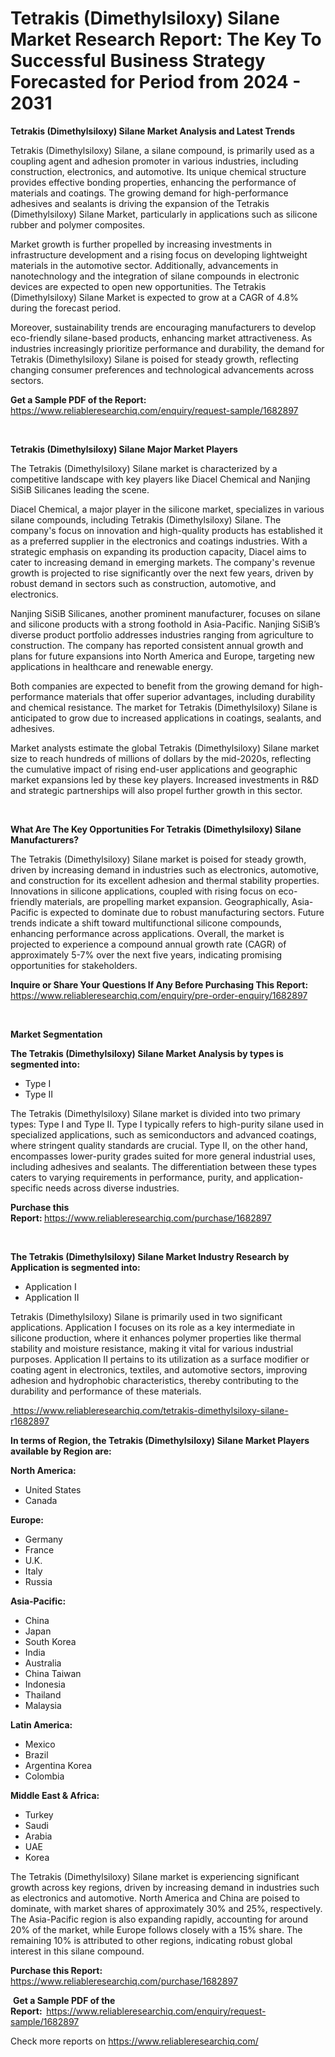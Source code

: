 <p><h1>Tetrakis (Dimethylsiloxy) Silane Market Research Report: The Key To Successful Business Strategy Forecasted for Period from 2024 - 2031</h1></p><p><strong>Tetrakis (Dimethylsiloxy) Silane Market Analysis and Latest Trends</strong></p>
<p><p>Tetrakis (Dimethylsiloxy) Silane, a silane compound, is primarily used as a coupling agent and adhesion promoter in various industries, including construction, electronics, and automotive. Its unique chemical structure provides effective bonding properties, enhancing the performance of materials and coatings. The growing demand for high-performance adhesives and sealants is driving the expansion of the Tetrakis (Dimethylsiloxy) Silane Market, particularly in applications such as silicone rubber and polymer composites.</p><p>Market growth is further propelled by increasing investments in infrastructure development and a rising focus on developing lightweight materials in the automotive sector. Additionally, advancements in nanotechnology and the integration of silane compounds in electronic devices are expected to open new opportunities. The Tetrakis (Dimethylsiloxy) Silane Market is expected to grow at a CAGR of 4.8% during the forecast period. </p><p>Moreover, sustainability trends are encouraging manufacturers to develop eco-friendly silane-based products, enhancing market attractiveness. As industries increasingly prioritize performance and durability, the demand for Tetrakis (Dimethylsiloxy) Silane is poised for steady growth, reflecting changing consumer preferences and technological advancements across sectors.</p></p>
<p><strong>Get a Sample PDF of the Report:&nbsp;</strong> <a href="https://www.reliableresearchiq.com/enquiry/request-sample/1682897?utm_campaign=104&utm_medium=2&utm_source=Github&utm_content=ia&utm_term=30122024&utm_id=tetrakis-dimethylsiloxy-silane">https://www.reliableresearchiq.com/enquiry/request-sample/1682897</a></p>
<p>&nbsp;</p>
<p><strong>Tetrakis (Dimethylsiloxy) Silane Major Market Players</strong></p>
<p><p>The Tetrakis (Dimethylsiloxy) Silane market is characterized by a competitive landscape with key players like Diacel Chemical and Nanjing SiSiB Silicanes leading the scene. </p><p>Diacel Chemical, a major player in the silicone market, specializes in various silane compounds, including Tetrakis (Dimethylsiloxy) Silane. The company's focus on innovation and high-quality products has established it as a preferred supplier in the electronics and coatings industries. With a strategic emphasis on expanding its production capacity, Diacel aims to cater to increasing demand in emerging markets. The company's revenue growth is projected to rise significantly over the next few years, driven by robust demand in sectors such as construction, automotive, and electronics.</p><p>Nanjing SiSiB Silicanes, another prominent manufacturer, focuses on silane and silicone products with a strong foothold in Asia-Pacific. Nanjing SiSiB’s diverse product portfolio addresses industries ranging from agriculture to construction. The company has reported consistent annual growth and plans for future expansions into North America and Europe, targeting new applications in healthcare and renewable energy. </p><p>Both companies are expected to benefit from the growing demand for high-performance materials that offer superior advantages, including durability and chemical resistance. The market for Tetrakis (Dimethylsiloxy) Silane is anticipated to grow due to increased applications in coatings, sealants, and adhesives.</p><p>Market analysts estimate the global Tetrakis (Dimethylsiloxy) Silane market size to reach hundreds of millions of dollars by the mid-2020s, reflecting the cumulative impact of rising end-user applications and geographic market expansions led by these key players. Increased investments in R&D and strategic partnerships will also propel further growth in this sector.</p></p>
<p>&nbsp;</p>
<p><strong>What Are The Key Opportunities For Tetrakis (Dimethylsiloxy) Silane Manufacturers?</strong></p>
<p><p>The Tetrakis (Dimethylsiloxy) Silane market is poised for steady growth, driven by increasing demand in industries such as electronics, automotive, and construction for its excellent adhesion and thermal stability properties. Innovations in silicone applications, coupled with rising focus on eco-friendly materials, are propelling market expansion. Geographically, Asia-Pacific is expected to dominate due to robust manufacturing sectors. Future trends indicate a shift toward multifunctional silicone compounds, enhancing performance across applications. Overall, the market is projected to experience a compound annual growth rate (CAGR) of approximately 5-7% over the next five years, indicating promising opportunities for stakeholders.</p></p>
<p><strong>Inquire or Share Your Questions If Any Before Purchasing This Report:</strong> <a href="https://www.reliableresearchiq.com/enquiry/pre-order-enquiry/1682897?utm_campaign=104&utm_medium=2&utm_source=Github&utm_content=ia&utm_term=30122024&utm_id=tetrakis-dimethylsiloxy-silane">https://www.reliableresearchiq.com/enquiry/pre-order-enquiry/1682897</a></p>
<p>&nbsp;</p>
<p><strong>Market Segmentation</strong></p>
<p><strong>The Tetrakis (Dimethylsiloxy) Silane Market Analysis by types is segmented into:</strong></p>
<p><ul><li>Type I</li><li>Type II</li></ul></p>
<p><p>The Tetrakis (Dimethylsiloxy) Silane market is divided into two primary types: Type I and Type II. Type I typically refers to high-purity silane used in specialized applications, such as semiconductors and advanced coatings, where stringent quality standards are crucial. Type II, on the other hand, encompasses lower-purity grades suited for more general industrial uses, including adhesives and sealants. The differentiation between these types caters to varying requirements in performance, purity, and application-specific needs across diverse industries.</p></p>
<p><strong>Purchase this Report:&nbsp;</strong><a href="https://www.reliableresearchiq.com/purchase/1682897?utm_campaign=104&utm_medium=2&utm_source=Github&utm_content=ia&utm_term=30122024&utm_id=tetrakis-dimethylsiloxy-silane">https://www.reliableresearchiq.com/purchase/1682897</a></p>
<p>&nbsp;</p>
<p><strong>The Tetrakis (Dimethylsiloxy) Silane Market Industry Research by Application is segmented into:</strong></p>
<p><ul><li>Application I</li><li>Application II</li></ul></p>
<p><p>Tetrakis (Dimethylsiloxy) Silane is primarily used in two significant applications. Application I focuses on its role as a key intermediate in silicone production, where it enhances polymer properties like thermal stability and moisture resistance, making it vital for various industrial purposes. Application II pertains to its utilization as a surface modifier or coating agent in electronics, textiles, and automotive sectors, improving adhesion and hydrophobic characteristics, thereby contributing to the durability and performance of these materials.</p></p>
<p><a href="https://www.reliableresearchiq.com/tetrakis-dimethylsiloxy-silane-r1682897?utm_campaign=104&utm_medium=2&utm_source=Github&utm_content=ia&utm_term=30122024&utm_id=tetrakis-dimethylsiloxy-silane">&nbsp;https://www.reliableresearchiq.com/tetrakis-dimethylsiloxy-silane-r1682897</a></p>
<p><strong>In terms of Region, the Tetrakis (Dimethylsiloxy) Silane Market Players available by Region are:</strong></p>
<p>
    <p> <strong> North America: </strong>
        <ul>
            <li>United States</li>
            <li>Canada</li>
        </ul>
        </p> 
    <p> <strong> Europe: </strong>
        <ul>
            <li>Germany</li>
            <li>France</li>
            <li>U.K.</li>
            <li>Italy</li>
            <li>Russia</li>
        </ul>
        </p> 
    <p> <strong> Asia-Pacific: </strong>
        <ul>
            <li>China</li>
            <li>Japan</li>
            <li>South Korea</li>
            <li>India</li>
            <li>Australia</li>
            <li>China Taiwan</li>
            <li>Indonesia</li>
            <li>Thailand</li>
            <li>Malaysia</li>
        </ul>
        </p> 
    <p> <strong> Latin America: </strong>
        <ul>
            <li>Mexico</li>
            <li>Brazil</li>
            <li>Argentina Korea</li>
            <li>Colombia</li>
        </ul>
        </p> 
    <p> <strong> Middle East & Africa: </strong>
        <ul>
            <li>Turkey</li>
            <li>Saudi</li>
            <li>Arabia</li>
            <li>UAE</li>
            <li>Korea</li>
        </ul>
    </p>
    </p>
<p><p>The Tetrakis (Dimethylsiloxy) Silane market is experiencing significant growth across key regions, driven by increasing demand in industries such as electronics and automotive. North America and China are poised to dominate, with market shares of approximately 30% and 25%, respectively. The Asia-Pacific region is also expanding rapidly, accounting for around 20% of the market, while Europe follows closely with a 15% share. The remaining 10% is attributed to other regions, indicating robust global interest in this silane compound.</p></p>
<p><strong>Purchase this Report: </strong><a href="https://www.reliableresearchiq.com/purchase/1682897?utm_campaign=104&utm_medium=2&utm_source=Github&utm_content=ia&utm_term=30122024&utm_id=tetrakis-dimethylsiloxy-silane">https://www.reliableresearchiq.com/purchase/1682897</a></p>
<p>&nbsp;<strong>Get a Sample PDF of the Report:&nbsp;&nbsp;</strong><a href="https://www.reliableresearchiq.com/enquiry/request-sample/1682897?utm_campaign=104&utm_medium=2&utm_source=Github&utm_content=ia&utm_term=30122024&utm_id=tetrakis-dimethylsiloxy-silane">https://www.reliableresearchiq.com/enquiry/request-sample/1682897</a></p>
<p><strong></strong></p>
<p>Check more reports on <a href="https://www.reliableresearchiq.com/?utm_campaign=104&utm_medium=2&utm_source=Github&utm_content=ia&utm_term=30122024&utm_id=tetrakis-dimethylsiloxy-silane">https://www.reliableresearchiq.com/</a></p>
